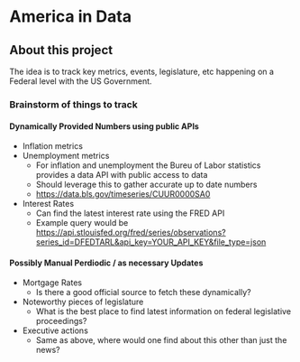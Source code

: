 # America in Data

## About this project
The idea is to track key metrics, events, legislature, etc happening on a Federal level with the US Government. 

### Brainstorm of things to track

#### Dynamically Provided Numbers using public APIs
- Inflation metrics
- Unemployment metrics
  - For inflation and unemployment the Bureu of Labor statistics provides a data API with public access to data
  - Should leverage this to gather accurate up to date numbers
  - https://data.bls.gov/timeseries/CUUR0000SA0
- Interest Rates
  - Can find the latest interest rate using the FRED API
  - Example query would be https://api.stlouisfed.org/fred/series/observations?series_id=DFEDTARL&api_key=YOUR_API_KEY&file_type=json

#### Possibly Manual Perdiodic / as necessary Updates
- Mortgage Rates
  - Is there a good official source to fetch these dynamically? 
- Noteworthy pieces of legislature
  - What is the best place to find latest information on federal legislative proceedings?
- Executive actions
  - Same as above, where would one find about this other than just the news? 

